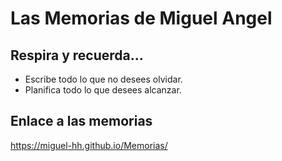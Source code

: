 # Las Memorias de Miguel Angel

## Respira y recuerda...
- Escribe todo lo que no desees olvidar.
- Planifica todo lo que desees alcanzar.

## Enlace a las memorias
https://miguel-hh.github.io/Memorias/
